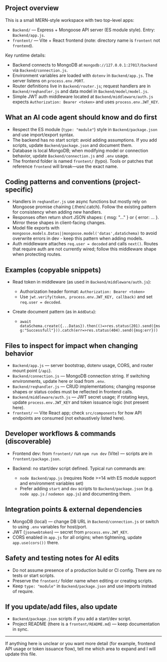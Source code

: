 ## Project overview

This is a small MERN-style workspace with two top-level apps:
- `Backend/` — Express + Mongoose API server (ES module style). Entry: `Backend/app.js`.
- `frontent/` — Vite + React frontend (note: directory name is `frontent` not `frontend`).

Key runtime details:
- Backend connects to MongoDB at `mongodb://127.0.0.1:27017/backend` via `Backend/connection.js`.
- Environment variables are loaded with `dotenv` in `Backend/app.js`. The server listens on `process.env.PORT`.
- Router definitions live in `Backend/router.js`; request handlers are in `Backend/reqhandler.js` and data model in `Backend/model/model.js`.
- Simple JWT auth middleware located at `Backend/middleware/auth.js` expects `Authorization: Bearer <token>` and uses `process.env.JWT_KEY`.

## What an AI code agent should know and do first
- Respect the ES module (`type: "module"`) style in `Backend/package.json` and use import/export syntax.
- The backend has no start script: avoid adding assumptions. If you add scripts, update `Backend/package.json` and document them.
- Database is local MongoDB; when modifying model or connection behavior, update `Backend/connection.js` and `.env` usage.
- The frontend folder is named `frontent/` (typo). Tools or patches that reference `frontend` will break—use the exact name.

## Coding patterns and conventions (project-specific)
- Handlers in `reqhandler.js` use async functions but mostly rely on Mongoose promise chaining (.then/.catch). Follow the existing pattern for consistency when adding new handlers.
- Responses often return short JSON shapes: { msg: "..." } or { error: ... }. Mirror these shapes in client-facing changes.
- Model file exports with `mongoose.models.Datas||mongoose.model('datas',dataSchema)` to avoid overwrite errors in dev - keep this pattern when adding models.
- Auth middleware attaches `req.user = decoded` and calls `next()`. Routes that require auth are not currently wired; follow this middleware shape when protecting routes.

## Examples (copyable snippets)
- Read token in middleware (as used in `Backend/middleware/auth.js`):

  - Authorization header format: `Authorization: Bearer <token>`
  - Use `jwt.verify(token, process.env.JWT_KEY, callback)` and set `req.user = decoded`.

- Create document pattern (as in `AddData`):

  - `await dataSchema.create({...Datas}).then(()=>res.status(201).send({msg:"Successfull"})).catch(err=>res.status(404).send({msg:err}))`

## Files to inspect for impact when changing behavior
- `Backend/app.js` — server bootstrap, dotenv usage, CORS, and router mount point (`/api`).
- `Backend/connection.js` — MongoDB connection string. If switching environments, update here or load from `.env`.
- `Backend/reqhandler.js` — CRUD implementations; changing response shapes or status codes must be reflected in frontend calls.
- `Backend/middleware/auth.js` — JWT secret usage; if rotating keys, update `process.env.JWT_KEY` and token issuance logic (not present here).
- `frontent/` — Vite React app; check `src/components` for how API endpoints are consumed (not exhaustively listed here).

## Developer workflows & commands (discoverable)
- Frontend dev: from `frontent/` run `npm run dev` (Vite) — scripts are in `frontent/package.json`.
- Backend: no start/dev script defined. Typical run commands are:

  - `node Backend/app.js` (requires Node >=14 with ES module support and environment variables set)
  - Prefer adding `start` and `dev` scripts to `Backend/package.json` (e.g. `node app.js` / `nodemon app.js`) and documenting them.

## Integration points & external dependencies
- MongoDB (local) — change DB URL in `Backend/connection.js` or switch to using `.env` variables for host/port.
- JWT (`jsonwebtoken`) — secret from `process.env.JWT_KEY`.
- CORS enabled in `app.js` for all origins; when tightening, update `app.use(cors())` there.

## Safety and testing notes for AI edits
- Do not assume presence of a production build or CI config. There are no tests or start scripts.
- Preserve the `frontent/` folder name when editing or creating scripts.
- Keep `type: "module"` in `Backend/package.json` and use imports instead of require.

## If you update/add files, also update
- `Backend/package.json` scripts if you add a start/dev script.
- Project README (there is a `frontent/README.md`) — keep documentation in sync.

---
If anything here is unclear or you want more detail (for example, frontend API usage or token issuance flow), tell me which area to expand and I will update this file.
